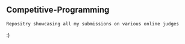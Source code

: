 ## Competitive-Programming
    Repositry showcasing all my submissions on various online judges
   
   :) 
    
